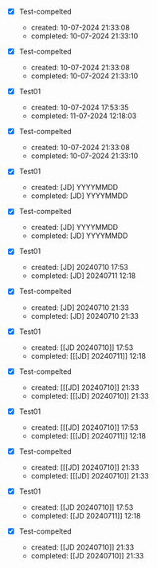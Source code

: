- [x] Test-compelted
	- created: 10-07-2024 21:33:08
	- completed: 10-07-2024 21:33:10

- [x] Test-compelted
	- created: 10-07-2024 21:33:08
	- completed: 10-07-2024 21:33:10

- [x] Test01
	- created: 10-07-2024 17:53:35
	- completed: 11-07-2024 12:18:03
- [x] Test-compelted
	- created: 10-07-2024 21:33:08
	- completed: 10-07-2024 21:33:10



- [x] Test01
	- created: [JD] YYYYMMDD
	- completed: [JD] YYYYMMDD
- [x] Test-compelted
	- created: [JD] YYYYMMDD
	- completed: [JD] YYYYMMDD

- [x] Test01
	- created: [JD] 20240710 17:53
	- completed: [JD] 20240711 12:18
- [x] Test-compelted
	- created: [JD] 20240710 21:33
	- completed: [JD] 20240710 21:33

- [x] Test01
	- created: [[JD 20240710\]\] 17:53
	- completed: \[\[[JD] 20240711\]\] 12:18
- [x] Test-compelted
	- created: \[\[[JD] 20240710\]\] 21:33
	- completed: \[\[[JD] 20240710\]\] 21:33

- [x] Test01
	- created: [[[JD] 20240710]] 17:53
	- completed: [[[JD] 20240711]] 12:18
- [x] Test-compelted
	- created: [[[JD] 20240710]] 21:33
	- completed: [[[JD] 20240710]] 21:33

- [x] Test01
	- created: [[JD 20240710]] 17:53
	- completed: [[JD 20240711]] 12:18
- [x] Test-compelted
	- created: [[JD 20240710]] 21:33
	- completed: [[JD 20240710]] 21:33

